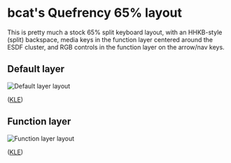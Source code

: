 # bcat's Quefrency 65% layout

This is pretty much a stock 65% split keyboard layout, with an HHKB-style
(split) backspace, media keys in the function layer centered around the ESDF
cluster, and RGB controls in the function layer on the arrow/nav keys.

## Default layer

![Default layer layout](https://i.imgur.com/CU2fxDg.png)

([KLE](http://www.keyboard-layout-editor.com/#/gists/60a262432bb340b37d364a4424f3037b))

## Function layer

![Function layer layout](https://i.imgur.com/PGCbgtS.png)

([KLE](http://www.keyboard-layout-editor.com/#/gists/59636898946da51f91fb290f8e078b4d))
